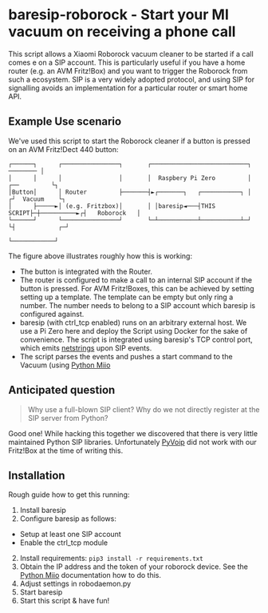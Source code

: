 # baresip-roborock - Start your MI vacuum on receiving a phone call

This script allows a Xiaomi Roborock vacuum cleaner to be started if a call comes e on a SIP account. This is particularly useful if you have a home router (e.g. an AVM Fritz!Box) and you want to trigger the Roborock from such a ecosystem. SIP is a very widely adopted protocol, and using SIP for signalling avoids an implementation for a particular router or smart home API.

## Example Use scenario

We've used this script to start the Roborock cleaner if a button is pressed on an AVM Fritz!Dect 440 button:

```
┌──────┐      ┌────────────────┐       ┌───────────────────────────┐                ──────── │
│      │      │                │       │  Raspbery Pi Zero         │             ┌──         └┐
│Button│      │ Router         ├───────┤►┌───────┐   ┌───────────┐ │            ┌┘  Vacuum    └┐
│      ├─────►│ (e.g. Fritzbox)│       │ │baresip◄───┤THIS SCRIPT├─┼──────────►┌┤   Roborock   │
└──────┘      └────────────────┘       └─┴───────────┴───────────┴─┘           └┤            ┌─┘
                                                                                └────────────┘
```

The figure above illustrates roughly how this is working:

- The button is integrated with the Router.
- The router is configured to make a call to an internal SIP account if the button is pressed. For AVM Fritz!Boxes, this can be achieved by setting setting up a template. The template can be empty but only ring a number. The number needs to belong to a SIP account which baresip is configured against.
- baresip (with ctrl_tcp enabled) runs on an arbitrary external host. We use a Pi Zero here and deploy the Script using Docker for the sake of convenience. The script is integrated using baresip's TCP control port, which emits [netstrings](http://cr.yp.to/proto/netswtrings.txt) upon SIP events.
- The script parses the events and pushes a start command to the Vacuum (using [Python Miio](https://github.com/rytilahti/python-miio)


## Anticipated question

> Why use a full-blown SIP client? Why do we not directly register at the SIP server from Python?

Good one! While hacking this together we discovered that there is very little maintained Python SIP libraries. Unfortunately [PyVoip](https://github.com/tayler6000/pyVoIP) did not work with our Fritz!Box at the time of writing this.

## Installation

Rough guide how to get this running:

1. Install baresip
2. Configure baresip as follows:
  - Setup at least one SIP account
  - Enable the ctrl_tcp module
2. Install requirements: ```pip3 install -r requirements.txt```
3. Obtain the IP address and the token of your roborock device. See the [Python Miio](https://github.com/rytilahti/python-miio) documentation how to do this.
4. Adjust settings in robodaemon.py
5. Start baresip
6. Start this script & have fun!
